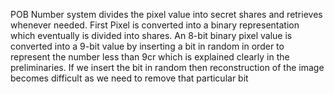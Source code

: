 POB Number system divides the pixel value into secret shares and retrieves whenever needed. First Pixel is converted into a binary representation which eventually is divided into shares. An 8-bit binary pixel value is converted into a 9-bit value by inserting a bit in random in order to represent the number less than 9cr which is explained clearly in the preliminaries. If we insert the bit in random then reconstruction of the image becomes difficult as we need to remove that particular bit

